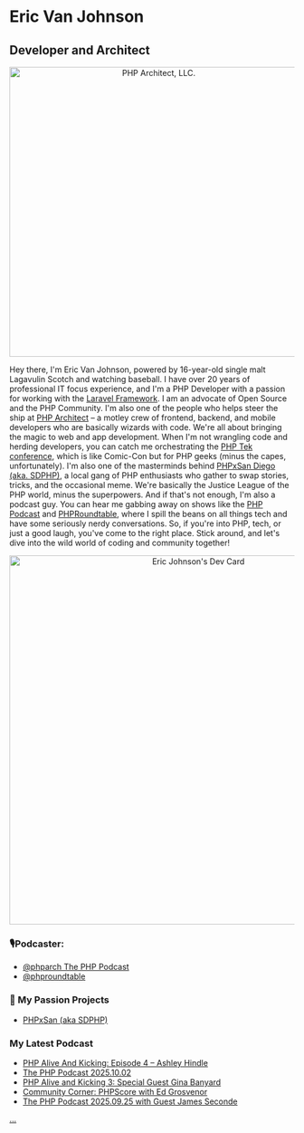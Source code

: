 # Eric Van Johnson
## Developer and Architect

<p align="center">
 <a href="https://phparch.com">
 <img width="512" height="512" alt="PHP Architect, LLC." src="https://github.com/user-attachments/assets/bf461012-4c86-4302-891d-4bdeb9bc3d21" />
 </a>
</p>

Hey there, I'm Eric Van Johnson, powered by 16-year-old single malt Lagavulin Scotch and watching baseball. I have over 20 years of professional IT focus experience, and I'm a PHP Developer with a passion for working with the [Laravel Framework](https://laravel.com). I am an advocate of Open Source and the PHP Community. I'm also one of the people who helps steer the ship at [PHP Architect](https://phparch.com) – a motley crew of frontend, backend, and mobile developers who are basically wizards with code. We're all about bringing the magic to web and app development. When I'm not wrangling code and herding developers, you can catch me orchestrating the [PHP Tek conference](https://phptek.io), which is like Comic-Con but for PHP geeks (minus the capes, unfortunately). I'm also one of the masterminds behind [PHPxSan Diego (aka. SDPHP)](https://sdphp.com), a local gang of PHP enthusiasts who gather to swap stories, tricks, and the occasional meme. We're basically the Justice League of the PHP world, minus the superpowers. And if that's not enough, I'm also a podcast guy. You can hear me gabbing away on shows like the [PHP Podcast](https://www.phparch.com/podcast-subscribe/) and [PHPRoundtable](https://phproundtable.com), where I spill the beans on all things tech and have some seriously nerdy conversations. So, if you're into PHP, tech, or just a good laugh, you've come to the right place. Stick around, and let's dive into the wild world of coding and community together!

<p align="center">
<a href="https://app.daily.dev/shocm"><img src="https://api.daily.dev/devcards/v2/y7ct3dSEp45NFSALYHve6.png?type=wide&r=i6p" width="652" alt="Eric Johnson's Dev Card"/></a>
</p>


 ### 🎙Podcaster: 
 - [@phparch The PHP Podcast](https://x.com/phparch)
 - [@phproundtable](https://x.com/phproundtable)
 
### 💙 My Passion Projects
- [PHPxSan (aka SDPHP)](https://x.com/phpxsan)

### My Latest Podcast
<!-- BLOG-POST-LIST:START -->
- [PHP Alive And Kicking: Episode 4 – Ashley Hindle](https://www.phparch.com/podcast/php-alive-and-kicking-episode-4-ashley-hindle/)
- [The PHP Podcast 2025.10.02](https://www.phparch.com/podcast/the-php-podcast-2025-10-02/)
- [PHP Alive and Kicking 3: Special Guest Gina Banyard](https://www.phparch.com/podcast/php-alive-and-kicking-3-special-guest-gina-banyard/)
- [Community Corner: PHPScore with Ed Grosvenor](https://www.phparch.com/podcast/community-corner-phpscore-with-ed-grosvenor/)
- [The PHP Podcast 2025.09.25 with Guest James Seconde](https://www.phparch.com/podcast/the-php-podcast-2025-09-25-with-guest-james-seconde/)
<!-- BLOG-POST-LIST:END -->


<a rel="me" href="https://phparch.social/@eric">...</a>
